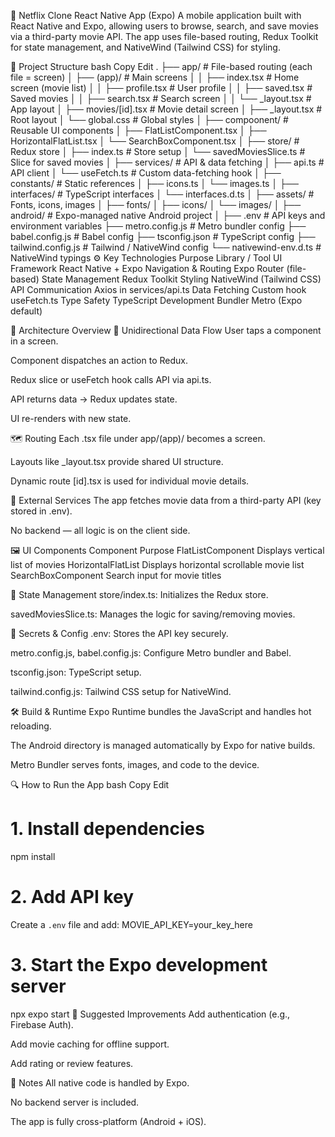 📱 Netflix Clone React Native App (Expo)
A mobile application built with React Native and Expo, allowing users to browse, search, and save movies via a third-party movie API. The app uses file-based routing, Redux Toolkit for state management, and NativeWind (Tailwind CSS) for styling.

🧱 Project Structure
bash
Copy
Edit
.
├── app/                       # File-based routing (each file = screen)
│   ├── (app)/                # Main screens
│   │   ├── index.tsx         # Home screen (movie list)
│   │   ├── profile.tsx       # User profile
│   │   ├── saved.tsx         # Saved movies
│   │   ├── search.tsx        # Search screen
│   │   └── _layout.tsx       # App layout
│   ├── movies/[id].tsx       # Movie detail screen
│   ├── _layout.tsx           # Root layout
│   └── global.css            # Global styles
│
├── compoonent/               # Reusable UI components
│   ├── FlatListComponent.tsx
│   ├── HorizontalFlatList.tsx
│   └── SearchBoxComponent.tsx
│
├── store/                    # Redux store
│   ├── index.ts              # Store setup
│   └── savedMoviesSlice.ts   # Slice for saved movies
│
├── services/                 # API & data fetching
│   ├── api.ts                # API client
│   └── useFetch.ts           # Custom data-fetching hook
│
├── constants/                # Static references
│   ├── icons.ts
│   └── images.ts
│
├── interfaces/               # TypeScript interfaces
│   └── interfaces.d.ts
│
├── assets/                   # Fonts, icons, images
│   ├── fonts/
│   ├── icons/
│   └── images/
│
├── android/                  # Expo-managed native Android project
│
├── .env                      # API keys and environment variables
├── metro.config.js           # Metro bundler config
├── babel.config.js           # Babel config
├── tsconfig.json             # TypeScript config
├── tailwind.config.js        # Tailwind / NativeWind config
└── nativewind-env.d.ts       # NativeWind typings
⚙️ Key Technologies
Purpose	Library / Tool
UI Framework	React Native + Expo
Navigation & Routing	Expo Router (file-based)
State Management	Redux Toolkit
Styling	NativeWind (Tailwind CSS)
API Communication	Axios in services/api.ts
Data Fetching	Custom hook useFetch.ts
Type Safety	TypeScript
Development Bundler	Metro (Expo default)

🧠 Architecture Overview
🔄 Unidirectional Data Flow
User taps a component in a screen.

Component dispatches an action to Redux.

Redux slice or useFetch hook calls API via api.ts.

API returns data → Redux updates state.

UI re-renders with new state.

🗺️ Routing
Each .tsx file under app/(app)/ becomes a screen.

Layouts like _layout.tsx provide shared UI structure.

Dynamic route [id].tsx is used for individual movie details.

📡 External Services
The app fetches movie data from a third-party API (key stored in .env).

No backend — all logic is on the client side.

🖼️ UI Components
Component	Purpose
FlatListComponent	Displays vertical list of movies
HorizontalFlatList	Displays horizontal scrollable movie list
SearchBoxComponent	Search input for movie titles

🧬 State Management
store/index.ts: Initializes the Redux store.

savedMoviesSlice.ts: Manages the logic for saving/removing movies.

🔐 Secrets & Config
.env: Stores the API key securely.

metro.config.js, babel.config.js: Configure Metro bundler and Babel.

tsconfig.json: TypeScript setup.

tailwind.config.js: Tailwind CSS setup for NativeWind.

🛠️ Build & Runtime
Expo Runtime bundles the JavaScript and handles hot reloading.

The Android directory is managed automatically by Expo for native builds.

Metro Bundler serves fonts, images, and code to the device.

🔍 How to Run the App
bash
Copy
Edit
# 1. Install dependencies
npm install

# 2. Add API key
Create a `.env` file and add:
MOVIE_API_KEY=your_key_here

# 3. Start the Expo development server
npx expo start
🔄 Suggested Improvements
Add authentication (e.g., Firebase Auth).

Add movie caching for offline support.

Add rating or review features.

📌 Notes
All native code is handled by Expo.

No backend server is included.

The app is fully cross-platform (Android + iOS).
